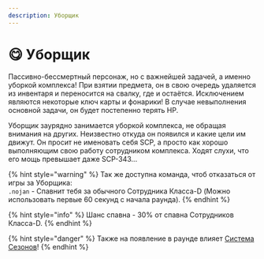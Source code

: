 ```yaml
---
description: Уборщик
---
```


# 😋 Уборщик

Пассивно-бессмертный персонаж, но с важнейшей задачей, а именно уборкой комплекса! При взятии предмета, он в свою очередь удаляется из инвентаря и переносится на свалку, где и остаётся. Исключением являются некоторые ключ карты и фонарики! В случае невыполнения основной задачи, он будет постепенно терять HP.

Уборщик заурядно занимается уборкой комплекса, не обращая внимания на других. Неизвестно откуда он появился и какие цели им движут. Он просит не именовать себя SCP, а просто как хорошо выполняющим свою работу сотрудником комплекса. Ходят слухи, что его мощь превышает даже SCP-343...

{% hint style="warning" %}
Так же доступна команда, чтоб отказаться от игры за Уборщика:\
`.nojan` - Спавнит тебя за обычного Сотрудника Класса-D (Можно использовать первые 60 секунд с начала раунда).
{% endhint %}

{% hint style="info" %}
Шанс спавна - 30% от спавна Сотрудников Класса-D.
{% endhint %}

{% hint style="danger" %}
Также на появление в раунде влияет [Система Сезонов](../../server-systems/seasons-system.md)!
{% endhint %}
